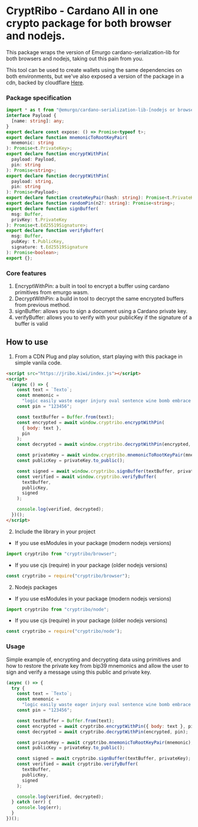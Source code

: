 # CryptRibo - Cardano All in one crypto package for both browser and nodejs.

This package wraps the version of Emurgo cardano-serialization-lib for both browsers and nodejs, taking out this pain from you.

This tool can be used to create wallets using the same dependencies on both environments, but we've also exposed a version of the package in a cdn, backed by cloudflare [Here](https://jribo.kiwi/index.js).

### Package specification

```typescript
import * as t from "@emurgo/cardano-serialization-lib-[nodejs or browser]/cardano_serialization_lib";
interface Payload {
  [name: string]: any;
}
export declare const expose: () => Promise<typeof t>;
export declare function mnemonicToRootKeyPair(
  mnemonic: string
): Promise<t.PrivateKey>;
export declare function encryptWithPin(
  payload: Payload,
  pin: string
): Promise<string>;
export declare function decryptWithPin(
  payload: string,
  pin: string
): Promise<Payload>;
export declare function createKeyPair(hash: string): Promise<t.PrivateKey>;
export declare function randomPin(n2?: string): Promise<string>;
export declare function signBuffer(
  msg: Buffer,
  privKey: t.PrivateKey
): Promise<t.Ed25519Signature>;
export declare function verifyBuffer(
  msg: Buffer,
  pubKey: t.PublicKey,
  signature: t.Ed25519Signature
): Promise<boolean>;
export {};
```

### Core features

1.  EncryptWithPin: a built in tool to encrypt a buffer using cardano primitives from emurgo wasm.
2.  DecryptWithPin: a build in tool to decrypt the same encrypted buffers from previous method.
3.  signBuffer: allows you to sign a document using a Cardano private key.
4.  verifyBuffer: allows you to verify with your publicKey if the signature of a buffer is valid

## How to use

1. From a CDN
   Plug and play solution, start playing with this package in simple vanila code.

```html
<script src="https://jribo.kiwi/index.js"></script>
<script>
  (async () => {
    const text = `Texto`;
    const mnemonic =
      "logic easily waste eager injury oval sentence wine bomb embrace gossip supreme";
    const pin = "123456";

    const textBuffer = Buffer.from(text);
    const encrypted = await window.cryptribo.encryptWithPin(
      { body: text },
      pin
    );
    const decrypted = await window.cryptribo.decryptWithPin(encrypted, pin);

    const privateKey = await window.cryptribo.mnemonicToRootKeyPair(mnemonic);
    const publicKey = privateKey.to_public();

    const signed = await window.cryptribo.signBuffer(textBuffer, privateKey);
    const verified = await window.cryptribo.verifyBuffer(
      textBuffer,
      publicKey,
      signed
    );

    console.log(verified, decrypted);
  })();
</script>
```

2. Include the library in your project

- If you use esModules in your package (modern nodejs versions)

```javascript
import cryptribo from "cryptribo/browser";
```

- If you use cjs (require) in your package (older nodejs versions)

```javascript
const cryptribo = require("cryptribo/browser");
```

2. Nodejs packages

- If you use esModules in your package (modern nodejs versions)

```javascript
import cryptribo from "cryptribo/node";
```

- If you use cjs (require) in your package (older nodejs versions)

```javascript
const cryptribo = require("cryptribo/node");
```

### Usage

Simple example of, encrypting and decrypting data using primitives and how to restore the private key
from bip39 mnemonics and allow the user to sign and verify a message using this public and private key.

```javascript
(async () => {
  try {
    const text = `Texto`;
    const mnemonic =
      "logic easily waste eager injury oval sentence wine bomb embrace gossip supreme";
    const pin = "123456";

    const textBuffer = Buffer.from(text);
    const encrypted = await cryptribo.encryptWithPin({ body: text }, pin);
    const decrypted = await cryptribo.decryptWithPin(encrypted, pin);

    const privateKey = await cryptribo.mnemonicToRootKeyPair(mnemonic);
    const publicKey = privateKey.to_public();

    const signed = await cryptribo.signBuffer(textBuffer, privateKey);
    const verified = await cryptribo.verifyBuffer(
      textBuffer,
      publicKey,
      signed
    );

    console.log(verified, decrypted);
  } catch (err) {
    console.log(err);
  }
})();
```
